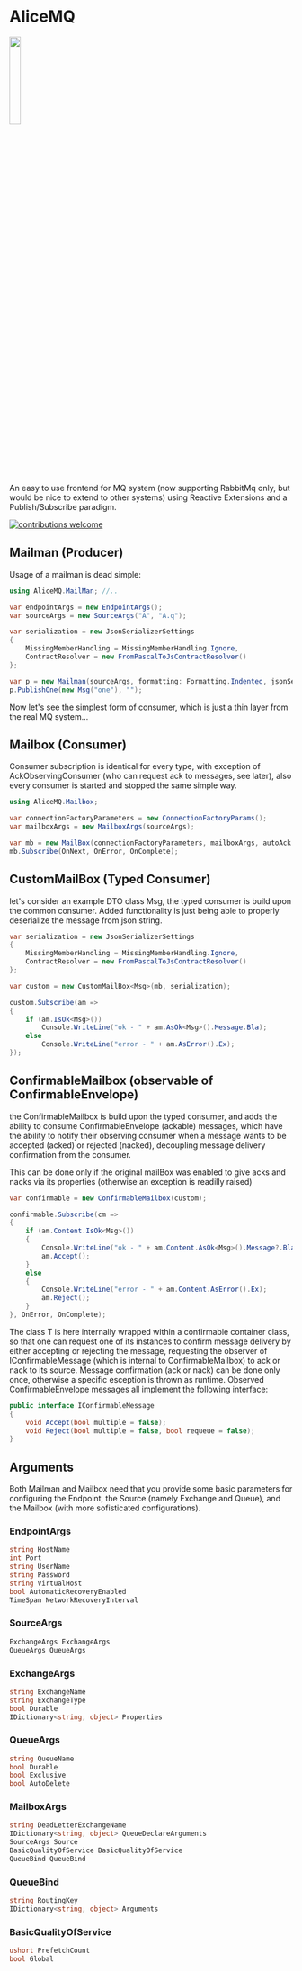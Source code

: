 # AliceMQ

<img src="https://github.com/jkone27/AliceMQ/blob/master/Pics/Whiterabbit_tenniel.jpg?raw=true" width="20%" height="20%"/>

An easy to use frontend for MQ system (now supporting RabbitMq only, but would be nice to extend to other systems) using Reactive Extensions and a Publish/Subscribe paradigm.

[![contributions welcome](https://img.shields.io/badge/contributions-welcome-brightgreen.svg?style=flat)](https://github.com/jkone27/AliceMQ/issues)

## Mailman (Producer)

Usage of a mailman is dead simple:

```cs
using AliceMQ.MailMan; //..

var endpointArgs = new EndpointArgs();
var sourceArgs = new SourceArgs("A", "A.q");

var serialization = new JsonSerializerSettings
{
    MissingMemberHandling = MissingMemberHandling.Ignore,
    ContractResolver = new FromPascalToJsContractResolver()
};

var p = new Mailman(sourceArgs, formatting: Formatting.Indented, jsonSerializerSettings: serialization);
p.PublishOne(new Msg("one"), "");
```

Now let's see the simplest form of consumer, which is just a thin layer from the real MQ system...

## Mailbox (Consumer)

Consumer subscription is identical for every type, with exception of AckObservingConsumer (who can request ack to messages, see later),
also every consumer is started and stopped the same simple way.

```cs
using AliceMQ.Mailbox;

var connectionFactoryParameters = new ConnectionFactoryParams();
var mailboxArgs = new MailboxArgs(sourceArgs);

var mb = new MailBox(connectionFactoryParameters, mailboxArgs, autoAck: false);
mb.Subscribe(OnNext, OnError, OnComplete);
```

## CustomMailBox (Typed Consumer)

let's consider an example DTO class Msg, the typed consumer is build upon the common consumer.
Added functionality is just being able to properly deserialize the message from json string.

```cs
var serialization = new JsonSerializerSettings
{
    MissingMemberHandling = MissingMemberHandling.Ignore,
    ContractResolver = new FromPascalToJsContractResolver()
};

var custom = new CustomMailBox<Msg>(mb, serialization);

custom.Subscribe(am =>
{
    if (am.IsOk<Msg>())
        Console.WriteLine("ok - " + am.AsOk<Msg>().Message.Bla);
    else
        Console.WriteLine("error - " + am.AsError().Ex);
});
```

## ConfirmableMailbox (observable of ConfirmableEnvelope)

the ConfirmableMailbox is build upon the typed consumer, and adds the ability to consume ConfirmableEnvelope (ackable) messages, which have the ability to notify their observing consumer when a message wants to be accepted (acked) or rejected (nacked), decoupling message delivery confirmation from the consumer.

This can be done only if the original mailBox was enabled to give acks and nacks via its properties (otherwise an exception is readilly raised)

```cs
var confirmable = new ConfirmableMailbox(custom);

confirmable.Subscribe(cm =>
{
    if (am.Content.IsOk<Msg>())
    {
        Console.WriteLine("ok - " + am.Content.AsOk<Msg>().Message?.Bla);
        am.Accept();
    }
    else
    {
        Console.WriteLine("error - " + am.Content.AsError().Ex);
        am.Reject();
    }
}, OnError, OnComplete);
```

The class T is here internally wrapped within a confirmable container class, so that one can request one of its instances to confirm message delivery by either accepting or rejecting the message, requesting the observer of IConfirmableMessage (which is internal to ConfirmableMailbox) to ack or nack to its source.
Message confirmation (ack or nack) can be done only once, otherwise a specific esception is thrown as runtime. Observed ConfirmableEnvelope messages all implement the following interface:


```cs
public interface IConfirmableMessage
{
    void Accept(bool multiple = false);
    void Reject(bool multiple = false, bool requeue = false);
}
```

## Arguments

Both Mailman and Mailbox need that you provide some basic parameters for configuring the Endpoint, the Source (namely Exchange and Queue), and the Mailbox (with more sofisticated configurations).

### EndpointArgs

```cs
string HostName
int Port
string UserName
string Password
string VirtualHost
bool AutomaticRecoveryEnabled
TimeSpan NetworkRecoveryInterval
```

### SourceArgs

```cs
ExchangeArgs ExchangeArgs
QueueArgs QueueArgs
```

### ExchangeArgs

```cs
string ExchangeName
string ExchangeType
bool Durable
IDictionary<string, object> Properties
```

### QueueArgs

```cs
string QueueName
bool Durable
bool Exclusive
bool AutoDelete
```

### MailboxArgs

```cs
string DeadLetterExchangeName
IDictionary<string, object> QueueDeclareArguments
SourceArgs Source
BasicQualityOfService BasicQualityOfService
QueueBind QueueBind
```

### QueueBind

```cs
string RoutingKey
IDictionary<string, object> Arguments
```

### BasicQualityOfService

```cs
ushort PrefetchCount
bool Global
```